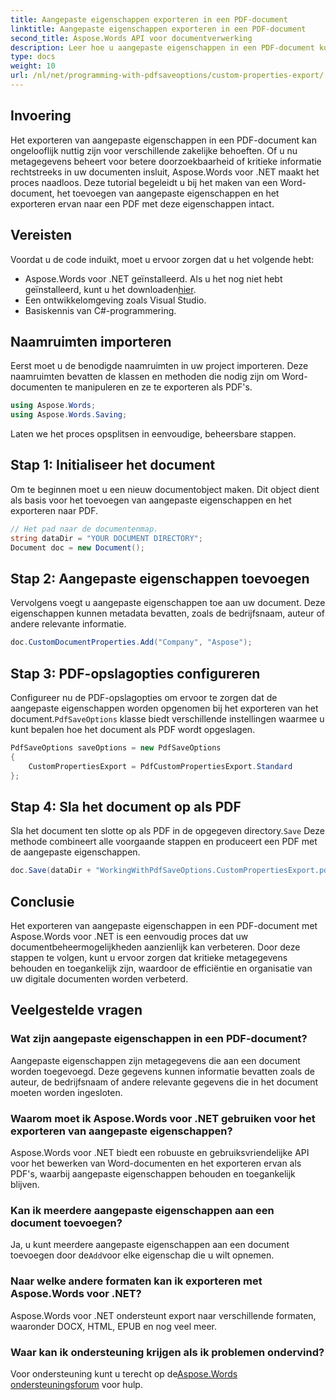 ```yaml
---
title: Aangepaste eigenschappen exporteren in een PDF-document
linktitle: Aangepaste eigenschappen exporteren in een PDF-document
second_title: Aspose.Words API voor documentverwerking
description: Leer hoe u aangepaste eigenschappen in een PDF-document kunt exporteren met Aspose.Words voor .NET met onze gedetailleerde, stapsgewijze handleiding.
type: docs
weight: 10
url: /nl/net/programming-with-pdfsaveoptions/custom-properties-export/
---
```

## Invoering

Het exporteren van aangepaste eigenschappen in een PDF-document kan ongelooflijk nuttig zijn voor verschillende zakelijke behoeften. Of u nu metagegevens beheert voor betere doorzoekbaarheid of kritieke informatie rechtstreeks in uw documenten insluit, Aspose.Words voor .NET maakt het proces naadloos. Deze tutorial begeleidt u bij het maken van een Word-document, het toevoegen van aangepaste eigenschappen en het exporteren ervan naar een PDF met deze eigenschappen intact.

## Vereisten

Voordat u de code induikt, moet u ervoor zorgen dat u het volgende hebt:

-  Aspose.Words voor .NET geïnstalleerd. Als u het nog niet hebt geïnstalleerd, kunt u het downloaden[hier](https://releases.aspose.com/words/net/).
- Een ontwikkelomgeving zoals Visual Studio.
- Basiskennis van C#-programmering.

## Naamruimten importeren

Eerst moet u de benodigde naamruimten in uw project importeren. Deze naamruimten bevatten de klassen en methoden die nodig zijn om Word-documenten te manipuleren en ze te exporteren als PDF's.

```csharp
using Aspose.Words;
using Aspose.Words.Saving;
```

Laten we het proces opsplitsen in eenvoudige, beheersbare stappen.

## Stap 1: Initialiseer het document

Om te beginnen moet u een nieuw documentobject maken. Dit object dient als basis voor het toevoegen van aangepaste eigenschappen en het exporteren naar PDF.

```csharp
// Het pad naar de documentenmap.
string dataDir = "YOUR DOCUMENT DIRECTORY";
Document doc = new Document();
```

## Stap 2: Aangepaste eigenschappen toevoegen

Vervolgens voegt u aangepaste eigenschappen toe aan uw document. Deze eigenschappen kunnen metadata bevatten, zoals de bedrijfsnaam, auteur of andere relevante informatie.

```csharp
doc.CustomDocumentProperties.Add("Company", "Aspose");
```

## Stap 3: PDF-opslagopties configureren

 Configureer nu de PDF-opslagopties om ervoor te zorgen dat de aangepaste eigenschappen worden opgenomen bij het exporteren van het document.`PdfSaveOptions` klasse biedt verschillende instellingen waarmee u kunt bepalen hoe het document als PDF wordt opgeslagen.

```csharp
PdfSaveOptions saveOptions = new PdfSaveOptions
{
    CustomPropertiesExport = PdfCustomPropertiesExport.Standard
};
```

## Stap 4: Sla het document op als PDF

 Sla het document ten slotte op als PDF in de opgegeven directory.`Save` Deze methode combineert alle voorgaande stappen en produceert een PDF met de aangepaste eigenschappen.

```csharp
doc.Save(dataDir + "WorkingWithPdfSaveOptions.CustomPropertiesExport.pdf", saveOptions);
```

## Conclusie

Het exporteren van aangepaste eigenschappen in een PDF-document met Aspose.Words voor .NET is een eenvoudig proces dat uw documentbeheermogelijkheden aanzienlijk kan verbeteren. Door deze stappen te volgen, kunt u ervoor zorgen dat kritieke metagegevens behouden en toegankelijk zijn, waardoor de efficiëntie en organisatie van uw digitale documenten worden verbeterd.

## Veelgestelde vragen

### Wat zijn aangepaste eigenschappen in een PDF-document?
Aangepaste eigenschappen zijn metagegevens die aan een document worden toegevoegd. Deze gegevens kunnen informatie bevatten zoals de auteur, de bedrijfsnaam of andere relevante gegevens die in het document moeten worden ingesloten.

### Waarom moet ik Aspose.Words voor .NET gebruiken voor het exporteren van aangepaste eigenschappen?
Aspose.Words voor .NET biedt een robuuste en gebruiksvriendelijke API voor het bewerken van Word-documenten en het exporteren ervan als PDF's, waarbij aangepaste eigenschappen behouden en toegankelijk blijven.

### Kan ik meerdere aangepaste eigenschappen aan een document toevoegen?
 Ja, u kunt meerdere aangepaste eigenschappen aan een document toevoegen door de`Add`voor elke eigenschap die u wilt opnemen.

### Naar welke andere formaten kan ik exporteren met Aspose.Words voor .NET?
Aspose.Words voor .NET ondersteunt export naar verschillende formaten, waaronder DOCX, HTML, EPUB en nog veel meer.

### Waar kan ik ondersteuning krijgen als ik problemen ondervind?
 Voor ondersteuning kunt u terecht op de[Aspose.Words ondersteuningsforum](https://forum.aspose.com/c/words/8) voor hulp.
